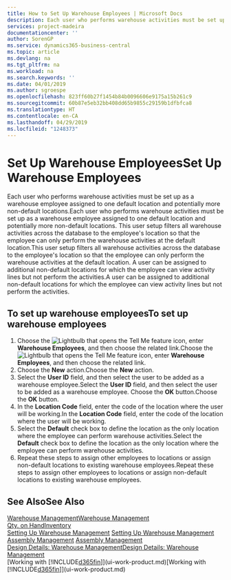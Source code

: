 ```yaml
---
title: How to Set Up Warehouse Employees | Microsoft Docs
description: Each user who performs warehouse activities must be set up as a warehouse employee assigned to one default location and potentially more non-default locations.
services: project-madeira
documentationcenter: ''
author: SorenGP
ms.service: dynamics365-business-central
ms.topic: article
ms.devlang: na
ms.tgt_pltfrm: na
ms.workload: na
ms.search.keywords: ''
ms.date: 04/01/2019
ms.author: sgroespe
ms.openlocfilehash: 823ff60b27f1454b84b0096606e9175a15b261c9
ms.sourcegitcommit: 60b87e5eb32bb408dd65b9855c29159b1dfbfca8
ms.translationtype: HT
ms.contentlocale: en-CA
ms.lasthandoff: 04/29/2019
ms.locfileid: "1248373"
---
```

# <a name="set-up-warehouse-employees"></a><span data-ttu-id="37399-103">Set Up Warehouse Employees</span><span class="sxs-lookup"><span data-stu-id="37399-103">Set Up Warehouse Employees</span></span>
<span data-ttu-id="37399-104">Each user who performs warehouse activities must be set up as a warehouse employee assigned to one default location and potentially more non-default locations.</span><span class="sxs-lookup"><span data-stu-id="37399-104">Each user who performs warehouse activities must be set up as a warehouse employee assigned to one default location and potentially more non-default locations.</span></span> <span data-ttu-id="37399-105">This user setup filters all warehouse activities across the database to the employee's location so that the employee can only perform the warehouse activities at the default location.</span><span class="sxs-lookup"><span data-stu-id="37399-105">This user setup filters all warehouse activities across the database to the employee's location so that the employee can only perform the warehouse activities at the default location.</span></span> <span data-ttu-id="37399-106">A user can be assigned to additional non-default locations for which the employee can view activity lines but not perform the activities.</span><span class="sxs-lookup"><span data-stu-id="37399-106">A user can be assigned to additional non-default locations for which the employee can view activity lines but not perform the activities.</span></span>

## <a name="to-set-up-warehouse-employees"></a><span data-ttu-id="37399-107">To set up warehouse employees</span><span class="sxs-lookup"><span data-stu-id="37399-107">To set up warehouse employees</span></span>  
1.  <span data-ttu-id="37399-108">Choose the ![Lightbulb that opens the Tell Me feature](media/ui-search/search_small.png "Tell me what you want to do") icon, enter **Warehouse Employees**, and then choose the related link.</span><span class="sxs-lookup"><span data-stu-id="37399-108">Choose the ![Lightbulb that opens the Tell Me feature](media/ui-search/search_small.png "Tell me what you want to do") icon, enter **Warehouse Employees**, and then choose the related link.</span></span>  
2. <span data-ttu-id="37399-109">Choose the **New** action.</span><span class="sxs-lookup"><span data-stu-id="37399-109">Choose the **New** action.</span></span>  
3. <span data-ttu-id="37399-110">Select the **User ID** field, and then select the user to be added as a warehouse employee.</span><span class="sxs-lookup"><span data-stu-id="37399-110">Select the **User ID** field, and then select the user to be added as a warehouse employee.</span></span> <span data-ttu-id="37399-111">Choose the **OK** button.</span><span class="sxs-lookup"><span data-stu-id="37399-111">Choose the **OK** button.</span></span>  
6.  <span data-ttu-id="37399-112">In the **Location Code** field, enter the code of the location where the user will be working.</span><span class="sxs-lookup"><span data-stu-id="37399-112">In the **Location Code** field, enter the code of the location where the user will be working.</span></span>  
7.  <span data-ttu-id="37399-113">Select the **Default** check box to define the location as the only location where the employee can perform warehouse activities.</span><span class="sxs-lookup"><span data-stu-id="37399-113">Select the **Default** check box to define the location as the only location where the employee can perform warehouse activities.</span></span>  
8.  <span data-ttu-id="37399-114">Repeat these steps to assign other employees to locations or assign non-default locations to existing warehouse employees.</span><span class="sxs-lookup"><span data-stu-id="37399-114">Repeat these steps to assign other employees to locations or assign non-default locations to existing warehouse employees.</span></span>  

## <a name="see-also"></a><span data-ttu-id="37399-115">See Also</span><span class="sxs-lookup"><span data-stu-id="37399-115">See Also</span></span>  
[<span data-ttu-id="37399-116">Warehouse Management</span><span class="sxs-lookup"><span data-stu-id="37399-116">Warehouse Management</span></span>](warehouse-manage-warehouse.md)  
[<span data-ttu-id="37399-117">Qty. on Hand</span><span class="sxs-lookup"><span data-stu-id="37399-117">Inventory</span></span>](inventory-manage-inventory.md)  
<span data-ttu-id="37399-118">[Setting Up Warehouse Management](warehouse-setup-warehouse.md)   </span><span class="sxs-lookup"><span data-stu-id="37399-118">[Setting Up Warehouse Management](warehouse-setup-warehouse.md)   </span></span>  
<span data-ttu-id="37399-119">[Assembly Management](assembly-assemble-items.md)  </span><span class="sxs-lookup"><span data-stu-id="37399-119">[Assembly Management](assembly-assemble-items.md)  </span></span>  
[<span data-ttu-id="37399-120">Design Details: Warehouse Management</span><span class="sxs-lookup"><span data-stu-id="37399-120">Design Details: Warehouse Management</span></span>](design-details-warehouse-management.md)  
<span data-ttu-id="37399-121">[Working with [!INCLUDE[d365fin](includes/d365fin_md.md)]](ui-work-product.md)</span><span class="sxs-lookup"><span data-stu-id="37399-121">[Working with [!INCLUDE[d365fin](includes/d365fin_md.md)]](ui-work-product.md)</span></span>  
